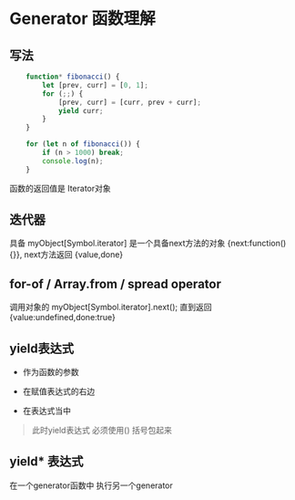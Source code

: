 # Generator 函数理解

## 写法

```javascript
    function* fibonacci() {
        let [prev, curr] = [0, 1];
        for (;;) {
            [prev, curr] = [curr, prev + curr];
            yield curr;
        }
    }

    for (let n of fibonacci()) {
        if (n > 1000) break;
        console.log(n);
    }
```

函数的返回值是 Iterator对象

## 迭代器

具备 myObject[Symbol.iterator] 是一个具备next方法的对象
{next:function(){}},
next方法返回 {value,done}

## for-of / Array.from / spread operator

调用对象的 myObject[Symbol.iterator].next(); 直到返回{value:undefined,done:true}

## yield表达式

- 作为函数的参数

- 在赋值表达式的右边

- 在表达式当中 
> 此时yield表达式 必须使用() 括号包起来

## yield* 表达式

在一个generator函数中 执行另一个generator
